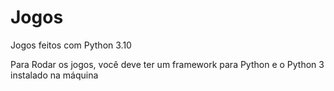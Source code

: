 # Jogos

Jogos feitos com Python 3.10

Para Rodar os jogos, você deve ter um framework para Python e o Python 3 instalado na máquina 
